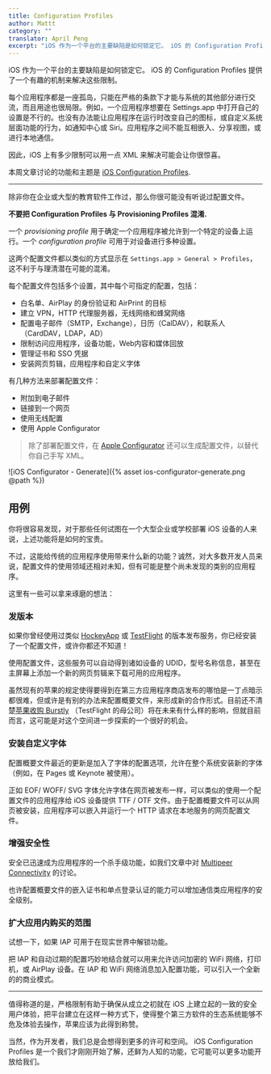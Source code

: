```yaml
---
title: Configuration Profiles
author: Mattt
category: ""
translator: April Peng
excerpt: "iOS 作为一个平台的主要缺陷是如何锁定它。 iOS 的 Configuration Profiles 提供了一个有趣的机制来解决这些限制。"
---
```


iOS 作为一个平台的主要缺陷是如何锁定它。 iOS 的 Configuration Profiles 提供了一个有趣的机制来解决这些限制。

每个应用程序都是一座孤岛，只能在严格的条款下才能与系统的其他部分进行交流，而且用途也很局限。例如，一个应用程序想要在 Settings.app 中打开自己的设置是不行的。也没有办法能让应用程序在运行时改变自己的图标，或自定义系统层面功能的行为，如通知中心或 Siri。应用程序之间不能互相嵌入、分享视图，或进行本地通信。

因此，iOS 上有多少限制可以用一点 XML 来解决可能会让你很惊喜。

本周文章讨论的功能和主题是 [iOS Configuration Profiles](https://developer.apple.com/library/ios/featuredarticles/iPhoneConfigurationProfileRef/Introduction/Introduction.html).

***

除非你在企业或大型的教育软件工作过，那么你很可能没有听说过配置文件。

__不要把 Configuration Profiles 与 Provisioning Profiles 混淆.__

一个 _provisioning profile_ 用于确定一个应用程序被允许到一个特定的设备上运行。一个 _configuration profile_ 可用于对设备进行多种设置。

这两个配置文件都以类似的方式显示在 `Settings.app > General > Profiles`，这不利于与理清潜在可能的混淆。

每个配置文件包括多个设置，其中每个可指定的配置，包括：

- 白名单、AirPlay 的身份验证和 AirPrint 的目标
- 建立 VPN，HTTP 代理服务器，无线网络和蜂窝网络
- 配置电子邮件（SMTP，Exchange），日历（CalDAV），和联系人（CardDAV，LDAP，AD）
- 限制访问应用程序，设备功能，Web内容和媒体回放
- 管理证书和 SSO 凭据
- 安装网页剪辑，应用程序和自定义字体

有几种方法来部署配置文件：

- 附加到电子邮件
- 链接到一个网页
- 使用无线配置
- 使用 Apple Configurator

> 除了部署配置文件，在 [Apple Configurator](https://itunes.apple.com/us/app/apple-configurator/id434433123?mt=12) 还可以生成配置文件，以替代你自己手写 XML。

![iOS Configurator - Generate]({% asset ios-configurator-generate.png @path %})

## 用例

你将很容易发现，对于那些任何试图在一个大型企业或学校部署 iOS 设备的人来说，上述功能将是如何的宝贵。

不过，这能给传统的应用程序使用带来什么新的功能？诚然，对大多数开发人员来说，配置文件的使用领域还相对未知，但有可能是整个尚未发现的类别的应用程序。

这里有一些可以拿来琢磨的想法：

### 发版本

如果你曾经使用过类似 [HockeyApp](http://hockeyapp.net) 或 [TestFlight](http://testflightapp.com) 的版本发布服务，你已经安装了一个配置文件，或许你都还不知道！

使用配置文件，这些服务可以自动得到诸如设备的 UDID，型号名称信息，甚至在主屏幕上添加一个新的网页剪辑来下载可用的应用程序。

虽然现有的苹果的规定使得要得到在第三方应用程序商店发布的哪怕是一丁点暗示都很难，但或许是有别的办法来配置概要文件，来形成新的合作形式。目前还不清楚[苹果收购 Burstly](http://www.theverge.com/apps/2014/2/21/5434060/apple-buys-maker-of-the-ios-testing-platform-testflight) （TestFlight 的母公司）将在未来有什么样的影响，但就目前而言，这可能是对这个空间进一步探索的一个很好的机会。

### 安装自定义字体

配置概要文件最近的更新是加入了字体的配置选项，允许在整个系统安装新的字体（例如，在 Pages 或 Keynote 被使用）。

正如 EOF/ WOFF/ SVG 字体允许字体在网页被发布一样，可以类似的使用一个配置文件的应用程序给 iOS 设备提供 TTF / OTF 文件。由于配置概要文件可以从网页被安装，应用程序可以嵌入并运行一个 HTTP 请求在本地服务的网页配置文件。

### 增强安全性

安全已迅速成为应用程序的一个杀手级功能，如我们文章中对 [Multipeer Connectivity](https://nshipster.com/multipeer-connectivity/) 的讨论。

也许配置概要文件的嵌入证书和单点登录认证的能力可以增加通信类应用程序的安全级别。

### 扩大应用内购买的范围

试想一下，如果 IAP 可用于在现实世界中解锁功能。

把 IAP 和自动过期的配置巧妙地结合就可以用来允许访问加密的 WiFi 网络，打印机，或 AirPlay 设备。在 IAP 和 WiFi 网络消息加入配置功能，可以引入一个全新的的商业模式。

* * *

值得称道的是，严格限制有助于确保从成立之初就在 iOS 上建立起的一致的安全用户体验，把平台建立在这样一种方式下，使得整个第三方软件的生态系统能够不危及体验去操作，苹果应该为此得到称赞。

当然，作为开发者，我们总是会想得到更多的许可和空间。 iOS Configuration Profiles 是一个我们才刚刚开始了解，还鲜为人知的功能，它可能可以更多功能开放给我们。
